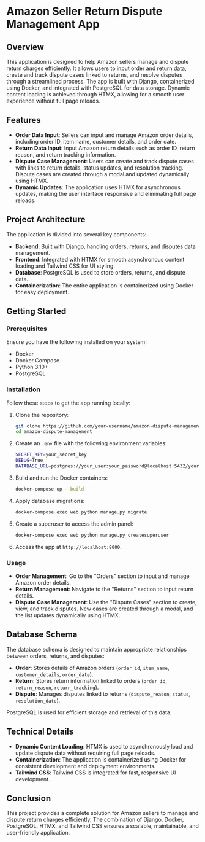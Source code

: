 # Amazon Seller Return Dispute Management App

## Overview

This application is designed to help Amazon sellers manage and dispute return charges efficiently. It allows users to input order and return data, create and track dispute cases linked to returns, and resolve disputes through a streamlined process. The app is built with Django, containerized using Docker, and integrated with PostgreSQL for data storage. Dynamic content loading is achieved through HTMX, allowing for a smooth user experience without full page reloads.

## Features

- **Order Data Input**: Sellers can input and manage Amazon order details, including order ID, item name, customer details, and order date.
- **Return Data Input**: Input Amazon return details such as order ID, return reason, and return tracking information.
- **Dispute Case Management**: Users can create and track dispute cases with links to return details, status updates, and resolution tracking. Dispute cases are created through a modal and updated dynamically using HTMX.
- **Dynamic Updates**: The application uses HTMX for asynchronous updates, making the user interface responsive and eliminating full page reloads.
  
## Project Architecture

The application is divided into several key components:
- **Backend**: Built with Django, handling orders, returns, and disputes data management.
- **Frontend**: Integrated with HTMX for smooth asynchronous content loading and Tailwind CSS for UI styling.
- **Database**: PostgreSQL is used to store orders, returns, and dispute data.
- **Containerization**: The entire application is containerized using Docker for easy deployment.

## Getting Started

### Prerequisites
Ensure you have the following installed on your system:
- Docker
- Docker Compose
- Python 3.10+
- PostgreSQL

### Installation

Follow these steps to get the app running locally:

1. Clone the repository:
   ```bash
   git clone https://github.com/your-username/amazon-dispute-management.git
   cd amazon-dispute-management
   ```

2. Create an `.env` file with the following environment variables:
   ```bash
   SECRET_KEY=your_secret_key
   DEBUG=True
   DATABASE_URL=postgres://your_user:your_password@localhost:5432/your_db
   ```

3. Build and run the Docker containers:
   ```bash
   docker-compose up --build
   ```

4. Apply database migrations:
   ```bash
   docker-compose exec web python manage.py migrate
   ```

5. Create a superuser to access the admin panel:
   ```bash
   docker-compose exec web python manage.py createsuperuser
   ```

6. Access the app at `http://localhost:8000`.

### Usage

- **Order Management**: Go to the "Orders" section to input and manage Amazon order details.
- **Return Management**: Navigate to the "Returns" section to input return details.
- **Dispute Case Management**: Use the "Dispute Cases" section to create, view, and track disputes. New cases are created through a modal, and the list updates dynamically using HTMX.

## Database Schema

The database schema is designed to maintain appropriate relationships between orders, returns, and disputes:

- **Order**: Stores details of Amazon orders (`order_id`, `item_name`, `customer_details`, `order_date`).
- **Return**: Stores return information linked to orders (`order_id`, `return_reason`, `return_tracking`).
- **Dispute**: Manages disputes linked to returns (`dispute_reason`, `status`, `resolution_date`).

PostgreSQL is used for efficient storage and retrieval of this data.

## Technical Details

- **Dynamic Content Loading**: HTMX is used to asynchronously load and update dispute data without requiring full page reloads.
- **Containerization**: The application is containerized using Docker for consistent development and deployment environments.
- **Tailwind CSS**: Tailwind CSS is integrated for fast, responsive UI development.

## Conclusion

This project provides a complete solution for Amazon sellers to manage and dispute return charges efficiently. The combination of Django, Docker, PostgreSQL, HTMX, and Tailwind CSS ensures a scalable, maintainable, and user-friendly application.
